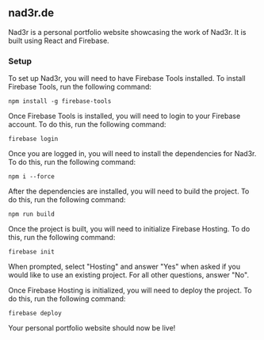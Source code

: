 ## nad3r.de

Nad3r is a personal portfolio website showcasing the work of Nad3r. It is built using React and Firebase.

### Setup

To set up Nad3r, you will need to have Firebase Tools installed. To install Firebase Tools, run the following command:

```
npm install -g firebase-tools
```

Once Firebase Tools is installed, you will need to login to your Firebase account. To do this, run the following command:

```
firebase login
```

Once you are logged in, you will need to install the dependencies for Nad3r. To do this, run the following command:

```
npm i --force
```

After the dependencies are installed, you will need to build the project. To do this, run the following command:

```
npm run build
```

Once the project is built, you will need to initialize Firebase Hosting. To do this, run the following command:

```
firebase init
```

When prompted, select "Hosting" and answer "Yes" when asked if you would like to use an existing project. For all other questions, answer "No".

Once Firebase Hosting is initialized, you will need to deploy the project. To do this, run the following command:

```
firebase deploy
```

Your personal portfolio website should now be live!
